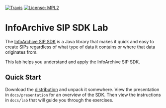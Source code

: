 [![Travis](https://img.shields.io/travis/Enterprise-Content-Management/infoarchive-sip-sdk-lab.svg)](https://travis-ci.org/Enterprise-Content-Management/infoarchive-sip-sdk-lab)
[![License: MPL2](https://img.shields.io/badge/license-mpl2-ff69b4.svg)](https://www.mozilla.org/en-US/MPL/2.0/)

# InfoArchive SIP SDK Lab

The [InfoArchive SIP SDK](https://github.com/Enterprise-Content-Management/infoarchive-sip-sdk/) is a Java library that 
makes it quick and easy to create SIPs regardless of what type of data it contains or where that data originates
from.

This lab helps you understand and apply the InfoArchive SIP SDK.


## Quick Start

Download the [distribution](https://github.com/Enterprise-Content-Management/infoarchive-sip-sdk-lab/releases/download/1.0.2/infoarchive-sip-sdk-lab-1.0.2.zip)
and unpack it somewhere. View the presentation in `docs/presentation` for an overview of the SDK. Then view the
instructions in `docs/lab` that will guide you through the exercises.
